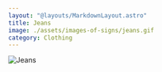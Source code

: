 ```yaml
---
layout: "@layouts/MarkdownLayout.astro"
title: Jeans
image: ./assets/images-of-signs/jeans.gif
category: Clothing
---
```


![Jeans](@signs/jeans.gif)
